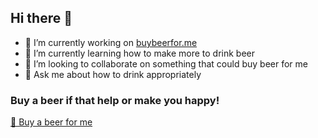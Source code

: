 ## Hi there 👋

- 🔭 I’m currently working on [buybeerfor.me](buybeerfor.me)
- 🌱 I’m currently learning how to make more to drink beer
- 👯 I’m looking to collaborate on something that could buy beer for me
- 💬 Ask me about how to drink appropriately

### Buy a beer if that help or make you happy!

[🍺 Buy a beer for me](//buybeerfor.me/buybeerforme)

<!--
Download extension, so the link turn into a donate card.

- 📫 How to reach me: 
- 😄 Pronouns: ...
- ⚡ Fun fact: ...
-->
